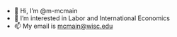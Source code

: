 - 👋 Hi, I’m @m-mcmain
- 👀 I’m interested in Labor and International Economics
- 📫 My email is mcmain@wisc.edu

<!---
m-mcmain/m-mcmain is a ✨ special ✨ repository because its `README.md` (this file) appears on your GitHub profile.
You can click the Preview link to take a look at your changes.
--->
